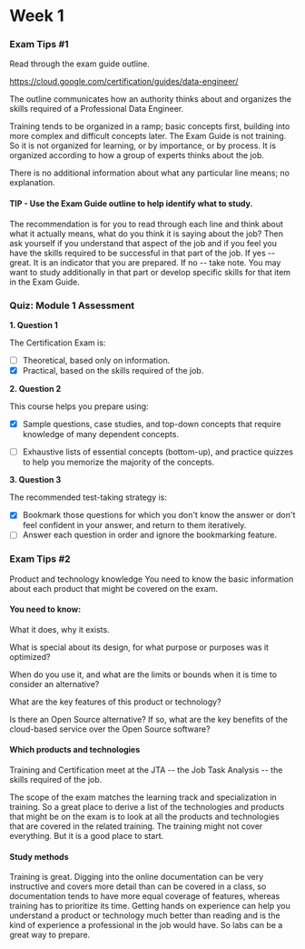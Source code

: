 # Week 1

### Exam Tips #1
Read through the exam guide outline. 

https://cloud.google.com/certification/guides/data-engineer/

The outline communicates how an authority thinks about and organizes the skills required of a Professional Data Engineer.

Training tends to be organized in a ramp; basic concepts first, building into more complex and difficult concepts later. The Exam Guide is not training. So it is not organized for learning, or by importance, or by process. It is organized according to how a group of experts thinks about the job.

There is no additional information about what any particular line means; no explanation.

#### TIP - Use the Exam Guide outline to help identify what to study.
The recommendation is for you to read through each line and think about what it actually means, what do you think it is saying about the job? Then ask yourself if you understand that aspect of the job and if you feel you have the skills required to be successful in that part of the job. If yes -- great. It is an indicator that you are prepared. If no -- take note. You may want to study additionally in that part or develop specific skills for that item in the Exam Guide.


### Quiz: Module 1 Assessment
**1. Question 1**

The Certification Exam is:

- [ ] Theoretical, based only on information.
- [x] Practical, based on the skills required of the job.

**2. Question 2**

This course helps you prepare using:

- [x] Sample questions, case studies, and top-down concepts that require knowledge of many dependent concepts.
- [ ] Exhaustive lists of essential concepts (bottom-up), and practice quizzes to help you memorize the majority of the concepts.


**3. Question 3**

The recommended test-taking strategy is:

- [x] Bookmark those questions for which you don't know the answer or don't feel confident in your answer, and return to them iteratively.
- [ ] Answer each question in order and ignore the bookmarking feature.

### Exam Tips #2
Product  and technology knowledge
You need to know the basic information about each product that might be covered on the exam. 

#### You need to know:
What it does, why it exists.

What is special about its design, for what purpose or purposes was it optimized?

When do you use it, and what are the limits or bounds when it is time to consider an alternative?

What are the key features of this product or technology?

Is there an Open Source alternative? If so, what are the key benefits of the cloud-based service over the Open Source software?

#### Which products and technologies
Training and Certification meet at the JTA -- the Job Task Analysis -- the skills required of the job.

The scope of the exam matches the learning track and specialization in training. So a great place to derive a list of the technologies and products that might be on the exam is to look at all the products and technologies that are covered in the related training. The training might not cover everything. But it is a good place to start.

#### Study methods
Training is great. Digging into the online documentation can be very instructive and covers more detail than can be covered in a class, so documentation tends to have more equal coverage of features, whereas training has to prioritize its time. Getting hands on experience can help you understand a product or technology much better than reading and is the kind of experience a professional in the job would have. So labs can be a great way to prepare.

